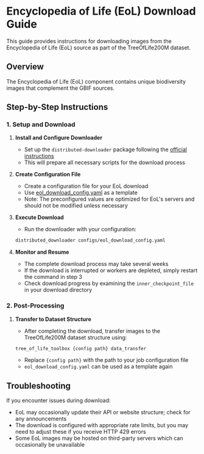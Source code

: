# Encyclopedia of Life (EoL) Download Guide

This guide provides instructions for downloading images from the Encyclopedia of Life (EoL) source as part of the TreeOfLife200M dataset.

## Overview

The Encyclopedia of Life (EoL) component contains unique biodiversity images that complement the GBIF sources.

## Step-by-Step Instructions

### 1. Setup and Download

1. **Install and Configure Downloader**
   - Set up the `distributed-downloader` package following the [official instructions](https://github.com/Imageomics/distributed-downloader/blob/9ef8b0d297f7a868fac31b2b9c3d5f3aa5533472/docs/scripts_README.md)
   - This will prepare all necessary scripts for the download process

2. **Create Configuration File**
   - Create a configuration file for your EoL download
   - Use [eol_download_config.yaml](../config/tree_of_life_200M/eol_download_config.yaml) as a template
   - Note: The preconfigured values are optimized for EoL's servers and should not be modified unless necessary

3. **Execute Download**
   - Run the downloader with your configuration:

   ```bash
   distributed_downloader configs/eol_download_config.yaml
   ```

4. **Monitor and Resume**
   - The complete download process may take several weeks
   - If the download is interrupted or workers are depleted, simply restart the command in step 3
   - Check download progress by examining the `inner_checkpoint_file` in your download directory

### 2. Post-Processing

1. **Transfer to Dataset Structure**
   - After completing the download, transfer images to the TreeOfLife200M dataset structure using:

   ```bash
   tree_of_life_toolbox {config path} data_transfer
   ```

   - Replace `{config path}` with the path to your job configuration file
   - `eol_download_config.yaml` can be used as a template again

## Troubleshooting

If you encounter issues during download:

- EoL may occasionally update their API or website structure; check for any announcements
- The download is configured with appropriate rate limits, but you may need to adjust these if you receive HTTP 429 errors
- Some EoL images may be hosted on third-party servers which can occasionally be unavailable
